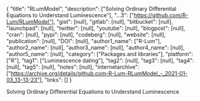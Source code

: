 {
  "title": "RLumModel",
  "description": ["Solving Ordinary Differential Equations to Understand Luminescence"],
  "...3": ["https://github.com/R-Lum/RLumModel"],
  "gist": [null],
  "gitlab": [null],
  "bitbucket": [null],
  "launchpad": [null],
  "twitter": [null],
  "youtube": [null],
  "blogpost": [null],
  "cran": [null],
  "pypi": [null],
  "codeberg": [null],
  "website": [null],
  "publication": [null],
  "DOI": [null],
  "author1_name": ["R-Lum"],
  "author2_name": [null],
  "author3_name": [null],
  "author4_name": [null],
  "author5_name": [null],
  "category": ["Packages and libraries"],
  "platform": ["R"],
  "tag1": ["Luminescence dating"],
  "tag2": [null],
  "tag3": [null],
  "tag4": [null],
  "tag5": [null],
  "notes": [null],
  "internetarchive": ["https://archive.org/details/github.com-R-Lum-RLumModel_-_2021-01-03_13-13-23"],
  "links": []
}

<!-- Generated by csv2md.R – do not edit by hand -->

Solving Ordinary Differential Equations to Understand Luminescence